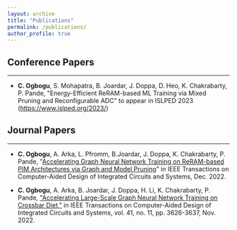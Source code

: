 ```yaml
---
layout: archive
title: "Publications"
permalink: /publications/
author_profile: true
---
```

## Conference Papers
___
* **C. Ogbogu**, S. Mohapatra, B. Joardar, J. Doppa, D. Heo,  K. Chakrabarty, P. Pande, "Energy-Efficient ReRAM-based ML Training via Mixed Pruning and Reconfigurable ADC" to appear in ISLPED 2023 (https://www.islped.org/2023/)

## Journal Papers
___
* **C. Ogbogu**, A. Arka, L. Pfromm, B.Joardar, J. Doppa, K. Chakrabarty, P. Pande, "[Accelerating Graph Neural Network Training on ReRAM-based PIM Architectures via Graph and Model Pruning](https://ieeexplore.ieee.org/document/9976042)" in IEEE Transactions on Computer-Aided Design of Integrated Circuits and Systems, Dec. 2022.

* **C. Ogbogu**, A. Arka, B. Joardar, J. Doppa, H. Li,  K. Chakrabarty, P. Pande,  ["Accelerating Large-Scale Graph Neural Network Training on Crossbar Diet,"](https://ieeexplore.ieee.org/document/9852763) in IEEE Transactions on Computer-Aided Design of Integrated Circuits and Systems, vol. 41, no. 11, pp. 3626-3637, Nov. 2022.

